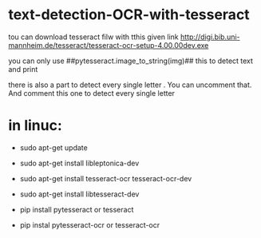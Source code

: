 # text-detection-OCR-with-tesseract
tou can download tesseract filw with tthis given link
http://digi.bib.uni-mannheim.de/tesseract/tesseract-ocr-setup-4.00.00dev.exe

you can only use ##pytesseract.image_to_string(img)## this to detect text and print

there is also a part to detect every single letter . You can uncomment that.
And comment this one to detect every single letter


# in linuc:
- sudo apt-get update
- sudo apt-get install libleptonica-dev 
- sudo apt-get install tesseract-ocr tesseract-ocr-dev
- sudo apt-get install libtesseract-dev


- pip install pytesseract or tesseract
- pip instal pytesseract-ocr or tesseract-ocr

